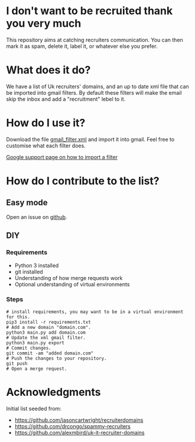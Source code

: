 # I don't want to be recruited thank you very much

This repository aims at catching recruiters communication. You can then mark it as spam, delete it, label it, or whatever else you prefer.

# What does it do?

We have a list of Uk recruiters' domains, and an up to date xml file that can be imported into gmail filters. By default these filters will make the email skip the inbox and add a "recruitment" lebel to it.

# How do I use it?

Download the file [gmail_filter.xml](https://raw.githubusercontent.com/StefanoChiodino/i-dont-want-to-be-recruited-thank-you-very-much/master/gmail_filter.xml) and import it into gmail. Feel free to customise what each filter does.

[Google support page on how to import a filter](https://support.google.com/mail/answer/6579?hl=en-GB#zippy=%2Cexport-or-import-filters)

# How do I contribute to the list?

## Easy mode

Open an issue on [github](https://github.com/StefanoChiodino/i-dont-want-to-be-recruited-thank-you-very-much/issues/new/choose).

## DIY

### Requirements

- Python 3 installed
- git installed
- Understanding of how merge requests work
- Optional understanding of virtual environments

### Steps

```
# install requirements, you may want to be in a virtual environment for this.
pip3 install -r requirements.txt
# Add a new domain "domain.com".
python3 main.py add domain.com
# Update the xml gmail filter.
python3 main.py export
# Commit changes.
git commit -am "added domain.com"
# Push the changes to your repository.
git push
# Open a merge request.
```

# Acknowledgments

Initial list seeded from:

- https://github.com/jasoncartwright/recruiterdomains
- https://github.com/drcongo/spammy-recruiters
- https://github.com/alexmbird/uk-it-recruiter-domains

